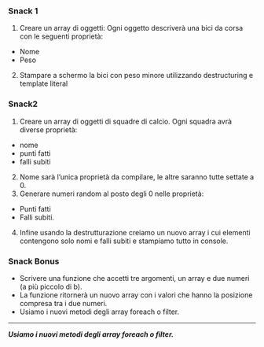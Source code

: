 ### Snack 1
1) Creare un array di oggetti:
Ogni oggetto descriverà una bici da corsa con le seguenti proprietà:
- Nome
- Peso

2) Stampare a schermo la bici con peso minore utilizzando destructuring e template literal

### Snack2
1) Creare un array di oggetti di squadre di calcio. Ogni squadra avrà diverse proprietà: 
- nome
- punti fatti
- falli subiti

2) Nome sarà l’unica proprietà da compilare, le altre saranno tutte settate a 0.
3) Generare numeri random al posto degli 0 nelle proprietà:
- Punti fatti
- Falli subiti.

4) Infine usando la destrutturazione creiamo un nuovo array i cui elementi contengono solo nomi e falli subiti e stampiamo tutto in console.


### Snack Bonus

- Scrivere una funzione che accetti tre argomenti, un array e due numeri (a più piccolo di b).
- La funzione ritornerà un nuovo array con i valori che hanno la posizione compresa tra i due numeri.
- Usiamo i nuovi metodi degli array foreach o filter.


---
***Usiamo i nuovi metodi degli array foreach o filter.***
